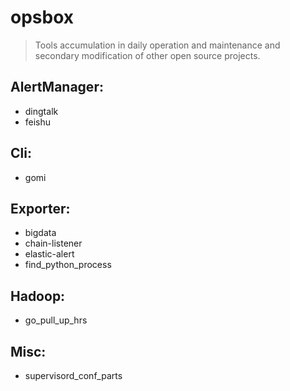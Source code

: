 # opsbox
> Tools accumulation in daily operation and maintenance and secondary modification of other open source projects.

## AlertManager:
- dingtalk
- feishu

## Cli:
- gomi

## Exporter:
- bigdata
- chain-listener
- elastic-alert
- find_python_process

## Hadoop:
- go_pull_up_hrs

## Misc:
- supervisord_conf_parts